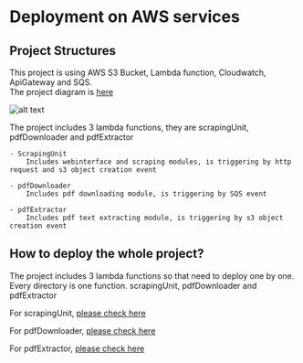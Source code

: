 Deployment on AWS services
==========================


Project Structures
------------------

This project is using AWS S3 Bucket, Lambda function, Cloudwatch, ApiGateway and SQS. <br>
The project diagram is <a href="">here</a>

![alt text](https://github.com/upworka0/pubmed_aws/blob/master/scrapingUnit/vendor/statics/img/project-diagram.png?raw=true)


The project includes 3 lambda functions, they are scrapingUnit, pdfDownloader and pdfExtractor

    - ScrapingUnit
        Includes webinterface and scraping modules, is triggering by http request and s3 object creation event

    - pdfDownloader
        Includes pdf downloading module, is triggering by SQS event

    - pdfExtractor
        Includes pdf text extracting module, is triggering by s3 object creation event
    

How to deploy the whole project?
--------------------------------
The project includes 3 lambda functions so that need to deploy one by one.
Every directory is one function. scrapingUnit, pdfDownloader and pdfExtractor

For scrapingUnit, <a href="/scrapingUnit/readme.MD">please check here</a> <br>

For pdfDownloader, <a href="/pdfDownloader/readme.MD">please check here</a> <br>

For pdfExtractor, <a href="/pdfExtractor/readme.MD">please check here</a> <br>
